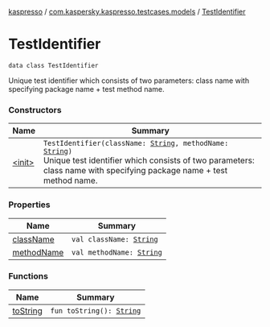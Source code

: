 [kaspresso](../../index.md) / [com.kaspersky.kaspresso.testcases.models](../index.md) / [TestIdentifier](./index.md)

# TestIdentifier

`data class TestIdentifier`

Unique test identifier which consists of two parameters: class name with specifying package name + test method name.

### Constructors

| Name | Summary |
|---|---|
| [&lt;init&gt;](-init-.md) | `TestIdentifier(className: `[`String`](https://kotlinlang.org/api/latest/jvm/stdlib/kotlin/-string/index.html)`, methodName: `[`String`](https://kotlinlang.org/api/latest/jvm/stdlib/kotlin/-string/index.html)`)`<br>Unique test identifier which consists of two parameters: class name with specifying package name + test method name. |

### Properties

| Name | Summary |
|---|---|
| [className](class-name.md) | `val className: `[`String`](https://kotlinlang.org/api/latest/jvm/stdlib/kotlin/-string/index.html) |
| [methodName](method-name.md) | `val methodName: `[`String`](https://kotlinlang.org/api/latest/jvm/stdlib/kotlin/-string/index.html) |

### Functions

| Name | Summary |
|---|---|
| [toString](to-string.md) | `fun toString(): `[`String`](https://kotlinlang.org/api/latest/jvm/stdlib/kotlin/-string/index.html) |
